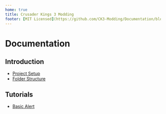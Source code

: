 ```yaml
---
home: true
title: Crusader Kings 3 Modding
footer: [MIT Licensed](https://github.com/CK3-Modding/Documentation/blob/master/LICENSE)
---
```


# Documentation

## Introduction

* [Project Setup](introduction/project-setup.md)
* [Folder Structure](introduction/folder-structure.md)

## Tutorials

* [Basic Alert](tutorials/basic-alert.md)